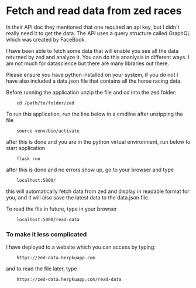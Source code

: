 # Fetch and read data from zed races

In their API doc they mentioned that one required an api key, but I didn't really need it to get the data.
The API uses a query structure called GraphQL which was created by FaceBook.

I have been able to fetch some data that will enable you see all the data returned by zed and analyze it. You can do this ananlysis in different ways. I am not much for datascience but there are many libraries out there.

Please ensure you have python installed on your system, if you do not I have also included a data.json file that contains all the horse racing data.

Before running the application unzip the file and cd into the zed folder:

        cd /path/to/folder/zed

To run this application, run the line below in a cmdline after unzipping the file

        source venv/bin/activate

after this is done and you are in the python virtual environment, run below to start application

        flask run

after this is done and no errors show up, go to your browser and type

        localhost:5000/

this will automatically fetch data from zed and display in readable format for you, and it will also save the latest data to the data.json file.

To read the file in future, type in your browser

        localhost:5000/read-data


### To make it less complicated
I have deployed to a website which you can access by typing:

        https://zed-data.herpkuapp.com

and to read the file later, type

        https://zed-data.herpkuapp.com/read-data
